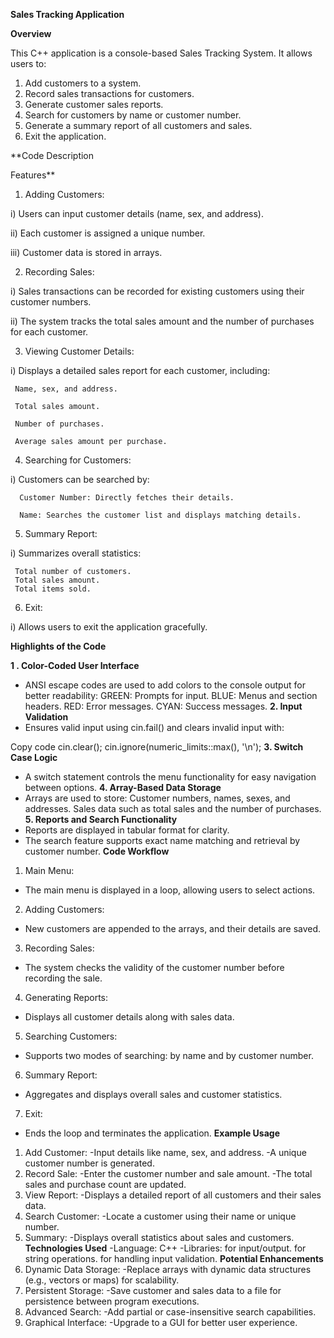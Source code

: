 **Sales Tracking Application**

**Overview**

This C++ application is a console-based Sales Tracking System. It allows users to:

1. Add customers to a system.
2. Record sales transactions for customers.
3. Generate customer sales reports.
4. Search for customers by name or customer number.
5. Generate a summary report of all customers and sales.
6. Exit the application.
   
**Code Description

Features**

1. Adding Customers:

i) Users can input customer details (name, sex, and address).

ii) Each customer is assigned a unique number.

iii) Customer data is stored in arrays.

2. Recording Sales:

i) Sales transactions can be recorded for existing customers using their customer numbers.

ii) The system tracks the total sales amount and the number of purchases for each customer.

3. Viewing Customer Details:

i) Displays a detailed sales report for each customer, including:

     Name, sex, and address.
     
     Total sales amount.
     
     Number of purchases.
     
     Average sales amount per purchase.
     
4. Searching for Customers:

i) Customers can be searched by:

      Customer Number: Directly fetches their details.
      
      Name: Searches the customer list and displays matching details.
         
5. Summary Report:

i) Summarizes overall statistics:

     Total number of customers.
     Total sales amount.
     Total items sold.
6. Exit:

i) Allows users to exit the application gracefully.

**Highlights of the Code**

**1 . Color-Coded User Interface**

- ANSI escape codes are used to add colors to the console output for better readability:
    GREEN: Prompts for input.
    BLUE: Menus and section headers.
    RED: Error messages.
    CYAN: Success messages.
**2. Input Validation**
- Ensures valid input using cin.fail() and clears invalid input with:
  
Copy code
cin.clear();
cin.ignore(numeric_limits<streamsize>::max(), '\n');
**3. Switch Case Logic**
- A switch statement controls the menu functionality for easy navigation between options.
**4. Array-Based Data Storage**
- Arrays are used to store:
     Customer numbers, names, sexes, and addresses.
     Sales data such as total sales and the number of purchases.
**5. Reports and Search Functionality**
- Reports are displayed in tabular format for clarity.
- The search feature supports exact name matching and retrieval by customer number.
**Code Workflow**
1. Main Menu:
- The main menu is displayed in a loop, allowing users to select actions.
2. Adding Customers:
- New customers are appended to the arrays, and their details are saved.
3. Recording Sales:
- The system checks the validity of the customer number before recording the sale.
4. Generating Reports:
- Displays all customer details along with sales data.
5. Searching Customers:
- Supports two modes of searching: by name and by customer number.
6. Summary Report:
- Aggregates and displays overall sales and customer statistics.
7. Exit:
- Ends the loop and terminates the application.
**Example Usage**
1. Add Customer:
    -Input details like name, sex, and address.
    -A unique customer number is generated.
2. Record Sale:
   -Enter the customer number and sale amount.
   -The total sales and purchase count are updated.
3. View Report:
    -Displays a detailed report of all customers and their sales data.
4. Search Customer:
    -Locate a customer using their name or unique number.
5. Summary:
    -Displays overall statistics about sales and customers.
**Technologies Used**
-Language: C++
-Libraries:
     <iostream> for input/output.
     <string> for string operations.
     <limits> for handling input validation.
**Potential Enhancements**
1. Dynamic Data Storage:
    -Replace arrays with dynamic data structures (e.g., vectors or maps) for scalability.
2. Persistent Storage:
    -Save customer and sales data to a file for persistence between program executions.
3. Advanced Search:
    -Add partial or case-insensitive search capabilities.
4. Graphical Interface:
   -Upgrade to a GUI for better user experience.
